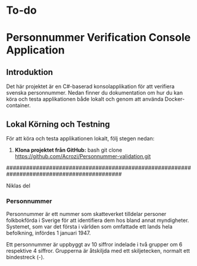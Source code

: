 # To-do

# Personnummer Verification Console Application

## Introduktion

Det här projektet är en C#-baserad konsolapplikation för att verifiera svenska personnummer. 
Nedan finner du dokumentation om hur du kan köra och testa applikationen både lokalt och genom att använda Docker-container.

## Lokal Körning och Testning

För att köra och testa applikationen lokalt, följ stegen nedan:

1. **Klona projektet från GitHub:**
    bash
    git clone https://github.com/Acrozi/Personnummer-validation.git












###########################################################################################

Niklas del

### Personnummer

Personnummer är ett nummer som skatteverket tilldelar personer folkbokförda i Sverige för att identifiera dem hos bland annat myndigheter.
Systemet, som var det första i världen som omfattade ett lands hela befolkning, infördes 1 januari 1947.

Ett personnummer är uppbyggt av 10 siffror indelade i två grupper om 6 respektive 4 siffror. 
Grupperna är åtskiljda med ett skiljetecken, normalt ett bindestreck (-).

